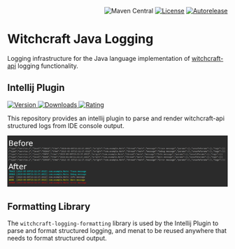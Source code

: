 <p align="right">
<img src="https://img.shields.io/maven-central/v/com.palantir.witchcraft.java.logging/witchcraft-logging-formatting" alt="Maven Central">
<a href="https://opensource.org/licenses/Apache-2.0"><img src="https://img.shields.io/badge/License-Apache%202.0-lightgrey.svg" alt="License"></a>
<a href="https://autorelease.general.dmz.palantir.tech/palantir/witchcraft-java-logging"><img src="https://img.shields.io/badge/Perform%20an-Autorelease-success.svg" alt="Autorelease"></a>
</p>

# Witchcraft Java Logging

Logging infrastructure for the Java language implementation of [witchcraft-api](https://github.com/palantir/witchcraft-api) logging functionality.

## Intellij Plugin
[![Version](https://img.shields.io/jetbrains/plugin/v/17344) ![Downloads](http://phpstorm.espend.de/badge/17344/downloads) ![Rating](https://img.shields.io/jetbrains/plugin/r/stars/17344)](https://plugins.jetbrains.com/plugin/17344-witchcraft-logging)

This repository provides an intellij plugin to parse and render witchcraft-api structured logs from IDE console output.

![Plugin Screenshot](static/screenshot.png)

## Formatting Library

The `witchcraft-logging-formatting` library is used by the Intellij Plugin to parse and format structured logging, and menat
to be reused anywhere that needs to format structured output.
